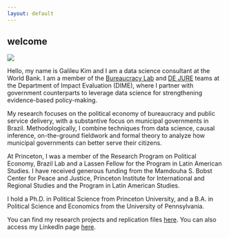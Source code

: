 ```yaml
---
layout: default
---
```

## welcome

![](/images/headshot.jpg)

Hello, my name is Galileu Kim and I am a data science consultant at the World Bank. I am a member of the [Bureaucracy Lab](https://www.worldbank.org/en/research/dime/brief/Bureaucracy-Lab) and [DE JURE](https://thedocs.worldbank.org/en/doc/923891592406548876-0050022020/original/DEJUREBrief.pdf) teams at the Department of Impact Evaluation (DIME), where I partner with government counterparts to leverage data science for strengthening evidence-based policy-making.

My research focuses on the political economy of bureaucracy and public service delivery, with a substantive focus on municipal governments in Brazil. Methodologically, I combine techniques from data science, causal inference, on-the-ground fieldwork and formal theory to analyze how municipal governments can better serve their citizens.

At Princeton, I was a member of the Research Program on Political Economy, Brazil Lab and a Lassen Fellow for the Program in Latin American Studies. I have received generous funding from the Mamdouha S. Bobst Center for Peace and Justice, Princeton Institute for International and Regional Studies and the Program in Latin American Studies.

I hold a Ph.D. in Political Science from Princeton University, and a B.A. in Political Science and Economics from the University of Pennsylvania.

You can find my research projects and replication files [here](https://github.com/galileukim). You can also access my LinkedIn page [here](https://www.linkedin.com/in/galileu-kim-232035187/).
